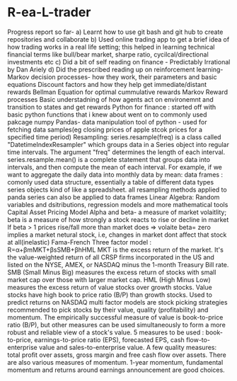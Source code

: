 # R-ea-L-trader

Progress report so far-
a) Learnt how to use git bash and git hub to create repositories and collaborate 
b) Used online trading app to get a brief idea of how trading works in a real life setting;
this helped in learning technical financial terms like bull/bear market, sharpe ratio, cycilcal/directional investments etc
c) Did a bit of self reading on finance - Predictably Irrational by Dan Ariely
d) Did the prescribed reading up on reinforcement learning-
Markov decision processes- how they work, their parameters and basic equations
Discount factors and how they help get immediate/distant rewards
Bellman Equation for optimal cummulative rewards
Markov Reward processes 
Basic understadning of how agents act on environemnt and transition to states and get rewards 
Python for finance :
started off with basic python functions that i knew about
went on to commonly used pakcage numpy 
Pandas- data manipulation tool of python - used for fetching data samples(eg closing prices of apple stcok prices for a specified time period)
Resampling:
series.resample(freq) is a class called "DatetimeIndexResampler" which groups data in a Series object into regular time intervals. The argument "freq" determines the length of each interval.
series.resample.mean() is a complete statement that groups data into intervals, and then compute the mean of each interval. For example, if we want to aggregate the daily data into monthly data by mean:
data frames : comonly used data structure, essentially a table of different data types series objects kind of like a spreadsheet.
all resampling methods applied to panda series can also be applied to data frames
Linear Algebra:
Random variables and dsitributions, regression models and more mathematical tools
Capital Asset Pricing Model
Alpha and beta- a measure of market volaitlity; beta is a measure of how strongly a stock reacts to rise or decline in market 
If beta > 1 prices rise/fall more than market does => volaite beta= zero implies a market netural stock, i.e, changes in market dont affect that stock at all(inelastic)
Fama-French Three factor model :
R=α+βmMKT+βsSMB+βhHML
MKT is the excess return of the market. It's the value-weighted return of all CRSP firms incorporated in the US and listed on the NYSE, AMEX, or NASDAQ minus the 1-month Treasury Bill rate.
SMB (Small Minus Big) measures the excess return of stocks with small market cap over those with larger market cap.
HML (High Minus Low) measures the excess return of value stocks over growth stocks. Value stocks have high book to price ratio (B/P) than growth stocks.
Used to predict returns on NASDAQ
multi factor models are stock picking strategies
recommended to pick stocks by their value, quality (profitability) and momentum.
The empirically successful measure of value is book-to-price ratio (B/P), but other measures can be used simultaneously to form a more robust and reliable view of a stock's value.
5 measures to be used : book-to-price, earnings-to-price ratio (EPS), forecasted EPS, cash flow-to-enterprise value and sales-to-enterprise value. 
A few quality measures: total profit over assets, gross margin and free cash flow over assets. There are also various measures of momentum. 1-year momentum, fundamental momentum and returns around earnings announcement are good choices.
